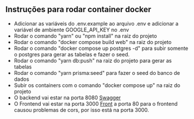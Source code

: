 ## Instruções para rodar container docker

- Adicionar as variáveis do .env.example ao arquivo .env e adicionar a variável de ambiente GOOGLE_API_KEY no .env
- Rodar o comando "yarn" ou "npm install" na raiz do projeto
- Rodar o comando "docker compose build web" na raiz do projeto
- Rodar o comando "docker compose up postgres -d" para subir somente o postgres para gerar as tabelas e fazer o seed.
- Rodar o comando "yarn db:push" na raiz do projeto para gerar as tabelas
- Rodar o comando "yarn prisma:seed" para fazer o seed do banco de dados
- Subir os containers com o comando "docker compose up" na raiz do projeto
- O backend vai estar na porta 8080 [Swagger](http://localhost:8080/api#)
- O Frontend vai estar na porta 3000 [Front](http://localhost:3000/) a porta 80 para o frontend causou problemas de cors, por isso está na porta 3000.
